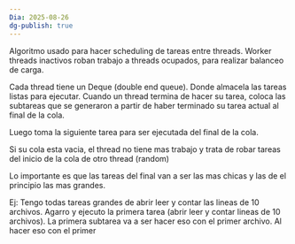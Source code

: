 ```yaml
---
Dia: 2025-08-26
dg-publish: true
---
```

Algoritmo usado para hacer scheduling de tareas entre threads. Worker threads inactivos roban trabajo a threads ocupados, para realizar balanceo de carga.

Cada thread tiene un Deque (double end queue). Donde almacela las tareas listas para ejecutar. Cuando un thread termina de hacer su tarea, coloca las subtareas que se generaron a partir de haber terminado su tarea actual al final de la cola. 

Luego toma la siguiente tarea para ser ejecutada del final de la cola. 

Si su cola esta vacia, el thread no tiene mas trabajo y trata de robar tareas del inicio de la cola de otro thread (random)

Lo importante es que las tareas del final van a ser las mas chicas y las de el principio las mas grandes. 

Ej: Tengo todas tareas grandes de abrir leer y contar las lineas de 10 archivos. Agarro  y ejecuto la primera tarea (abrir leer y contar lineas de 10 archivos).  La primera subtarea va a ser hacer eso con el primer archivo. Al hacer eso con el primer 